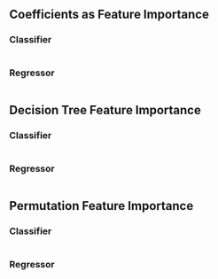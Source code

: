 
## Coefficients as Feature Importance
### Classifier
```python
```
### Regressor
```python
```

## Decision Tree Feature Importance
### Classifier
```python
```
### Regressor
```python
```

## Permutation Feature Importance
### Classifier
```python
```
### Regressor
```python
```

